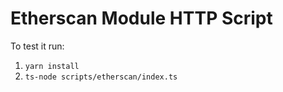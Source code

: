 # Etherscan Module HTTP Script


To test it run: 

1. ```yarn install```
2. ```ts-node scripts/etherscan/index.ts```